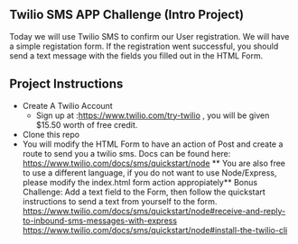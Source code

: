 ## Twilio SMS APP Challenge (Intro Project)

Today we will use Twilio SMS to confirm our User registration.
We will have a simple registation form. If the registration went 
successful, you should send a text message with the fields you filled
out in the HTML Form. 

## Project Instructions

- Create A Twilio Account
    -  Sign up at :https://www.twilio.com/try-twilio , 
       you will be given $15.50 worth of free credit. 
- Clone this repo
- You will modify the HTML Form to have an action of Post and create a route to
send you a twilio sms. Docs can be found here: https://www.twilio.com/docs/sms/quickstart/node
** You are also free to use a different language, if you do not want to use Node/Express, please modify the index.html form action appropiately**
Bonus Challenge:
Add a text field to the Form, then follow the quickstart instructions to send a text from yourself to the form. 
https://www.twilio.com/docs/sms/quickstart/node#receive-and-reply-to-inbound-sms-messages-with-express
https://www.twilio.com/docs/sms/quickstart/node#install-the-twilio-cli
